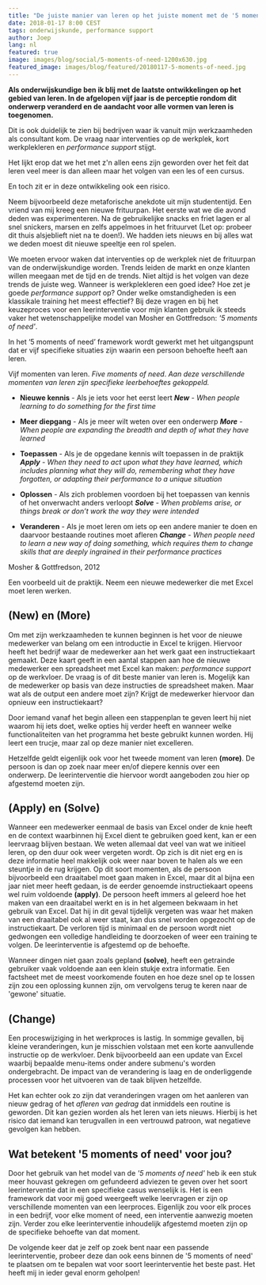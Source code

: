 ```yaml
---
title: "De juiste manier van leren op het juiste moment met de '5 moments of need'"
date: 2018-01-17 8:00 CEST
tags: onderwijskunde, performance support
author: Joep
lang: nl
featured: true
image: images/blog/social/5-moments-of-need-1200x630.jpg
featured_image: images/blog/featured/20180117-5-moments-of-need.jpg
---
```


**Als onderwijskundige ben ik blij met de laatste ontwikkelingen op het gebied van leren. In de afgelopen vijf jaar is de perceptie rondom dit onderwerp veranderd en de aandacht voor alle vormen van leren is toegenomen.**

Dit is ook duidelijk te zien bij bedrijven waar ik vanuit mijn werkzaamheden als consultant kom. De vraag naar interventies op de werkplek, kort werkplekleren en _performance support_ stijgt.

Het lijkt erop dat we het met z'n allen eens zijn geworden over het feit dat leren veel meer is dan alleen maar het volgen van een les of een cursus.

En toch zit er in deze ontwikkeling ook een risico.

Neem bijvoorbeeld deze metaforische anekdote uit mijn studententijd. Een vriend van mij kreeg een nieuwe frituurpan. Het eerste wat we die avond deden was experimenteren. Na de gebruikelijke snacks en friet lagen er al snel snickers, marsen en zelfs appelmoes in het frituurvet (Let op: probeer dit thuis alsjeblieft niet na te doen!). We hadden iets nieuws en bij alles wat we deden moest dit nieuwe speeltje een rol spelen.

We moeten ervoor waken dat interventies op de werkplek niet de frituurpan van de onderwijskundige worden. Trends leiden de markt en onze klanten willen meegaan met de tijd en de trends. Niet altijd is het volgen van deze trends de juiste weg. Wanneer is werkplekleren een goed idee? Hoe zet je goede _performance support_ op? Onder welke omstandigheden is een klassikale training het meest effectief? Bij deze vragen en bij het keuzeproces voor een leerinterventie voor mijn klanten gebruik ik steeds vaker het wetenschappelijke model van Mosher en Gottfredson: _'5 moments of need'_.

In het ‘5 moments of need’ framework wordt gewerkt met het uitgangspunt dat er vijf specifieke situaties zijn waarin een persoon behoefte heeft aan leren.

Vijf momenten van leren. _Five moments of need_.
_Aan deze verschillende momenten van leren zijn specifieke leerbehoeftes gekoppeld._

- **Nieuwe kennis** - Als je iets voor het eerst leert
_**New** - When people learning to do something for the first time_

- **Meer diepgang** - Als je meer wilt weten over een onderwerp
_**More** - When people are expanding the breadth and depth of what they have learned_

- **Toepassen** - Als je de opgedane kennis wilt toepassen in de praktijk
_**Apply** - When they need to act upon what they have learned, which includes planning what they will do, remembering what they have forgotten, or adapting their performance to a unique situation_

- **Oplossen** - Als zich problemen voordoen bij het toepassen van kennis of het onverwacht anders verloopt
_**Solve** - When problems arise, or things break or don’t work the way they were intended_

- **Veranderen** - Als je moet leren om iets op een andere manier te doen en daarvoor bestaande routines moet afleren
_**Change** - When people need to learn a new way of doing something, which requires them to change skills that are deeply ingrained in their performance practices_

Mosher & Gottfredson, 2012

Een voorbeeld uit de praktijk. Neem een nieuwe medewerker die met Excel moet leren werken.

## (New) en (More)

Om met zijn werkzaamheden te kunnen beginnen is het voor de nieuwe medewerker van belang om een introductie in Excel te krijgen. Hiervoor heeft het bedrijf waar de medewerker aan het werk gaat een instructiekaart gemaakt. Deze kaart geeft in een aantal stappen aan hoe de nieuwe medewerker een spreadsheet met Excel kan maken: _performance support_ op de werkvloer.
De vraag is of dit beste manier van leren is. Mogelijk kan de medewerker op basis van deze instructies de spreadsheet maken. Maar wat als de output een andere moet zijn? Krijgt de medewerker hiervoor dan opnieuw een instructiekaart?

Door iemand vanaf het begin alleen een stappenplan te geven leert hij niet waarom hij iets doet, welke opties hij verder heeft en wanneer welke functionaliteiten van het programma het beste gebruikt kunnen worden. Hij leert een trucje, maar zal op deze manier niet excelleren.

Hetzelfde geldt eigenlijk ook voor het tweede moment van leren **(more)**. De persoon is dan op zoek naar meer en/of diepere kennis over een onderwerp. De leerinterventie die hiervoor wordt aangeboden zou hier op afgestemd moeten zijn.

## (Apply) en (Solve)

Wanneer een medewerker eenmaal de basis van Excel onder de knie heeft en de context waarbinnen hij Excel dient te gebruiken goed kent, kan er een leervraag blijven bestaan. We weten allemaal dat veel van wat we initieel leren, op den duur ook weer vergeten wordt. Op zich is dit niet erg en is deze informatie heel makkelijk ook weer naar boven te halen als we een steuntje in de rug krijgen. Op dit soort momenten, als de persoon bijvoorbeeld een draaitabel moet gaan maken in Excel, maar dit al bijna een jaar niet meer heeft gedaan, is de eerder genoemde instructiekaart opeens wel ruim voldoende **(apply)**. De persoon heeft immers al geleerd hoe het maken van een draaitabel werkt en is in het algemeen bekwaam in het gebruik van Excel. Dat hij in dit geval tijdelijk vergeten was waar het maken van een draaitabel ook al weer staat, kan dus snel worden opgezocht op de instructiekaart. De verloren tijd is minimaal en de persoon wordt niet gedwongen een volledige handleiding te doorzoeken of weer een training te volgen. De leerinterventie is afgestemd op de behoefte.

Wanneer dingen niet gaan zoals gepland **(solve)**, heeft een getrainde gebruiker vaak voldoende aan een klein stukje extra informatie. Een factsheet met de meest voorkomende fouten en hoe deze snel op te lossen zijn zou een oplossing kunnen zijn, om vervolgens terug te keren naar de 'gewone' situatie.

## (Change)

Een proceswijziging in het werkproces is lastig. In sommige gevallen, bij kleine veranderingen, kun je misschien volstaan met een korte aanvullende instructie op de werkvloer. Denk bijvoorbeeld aan een update van Excel waarbij bepaalde menu-items onder andere submenu's worden ondergebracht. De impact van de verandering is laag en de onderliggende processen voor het uitvoeren van de taak blijven hetzelfde.

Het kan echter ook zo zijn dat veranderingen vragen om het aanleren van nieuw gedrag of het _afleren van gedrag_ dat inmiddels een routine is geworden. Dit kan gezien worden als het leren van iets nieuws. Hierbij is het risico dat iemand kan terugvallen in een vertrouwd patroon, wat negatieve gevolgen kan hebben.

## Wat betekent '5 moments of need' voor jou?

Door het gebruik van het model van de _'5 moments of need'_ heb ik een stuk meer houvast gekregen om gefundeerd adviezen te geven over het soort leerinterventie dat in een specifieke casus wenselijk is. Het is een framework dat voor mij goed weergeeft welke leervragen er zijn op verschillende momenten van een leerproces. Eigenlijk zou voor elk proces in een bedrijf, voor elke moment of need, een interventie aanwezig moeten zijn. Verder zou elke leerinterventie inhoudelijk afgestemd moeten zijn op de specifieke behoefte van dat moment.

De volgende keer dat je zelf op zoek bent naar een passende leerinterventie, probeer deze dan ook eens binnen de '5 moments of need' te plaatsen om te bepalen wat voor soort leerinterventie het beste past. Het heeft mij in ieder geval enorm geholpen!
